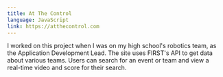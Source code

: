 ```yaml
---
title: At The Control
language: JavaScript
link: https://atthecontrol.com
---
```

I worked on this project when I was on my high school's robotics team, as the Application Development Lead.
The site uses FIRST's API to get data about various teams. Users can search for an event or team and view a real-time video and score for their search.
